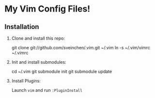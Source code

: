 # My Vim Config Files! 

## Installation

1. Clone and install this repo:

    git clone git://github.com/sveinchen/.vim.git ~/.vim
    ln -s ~/.vim/vimrc ~/.vimrc

2. Init and install submodules:

    cd ~/.vim
    git submodule init
    git submodule update

3. Install Plugins:

    Launch `vim` and run `:PluginInstall`
